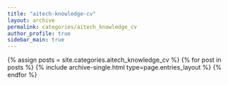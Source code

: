```yaml
---
title: "aitech-knowledge-cv"
layout: archive
permalink: categories/aitech_knowledge_cv
author_profile: true
sidebar_main: true
---
```



{% assign posts = site.categories.aitech_knowledge_cv %}
{% for post in posts %} {% include archive-single.html type=page.entries_layout %} {% endfor %}